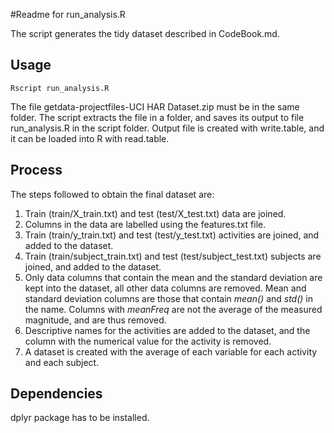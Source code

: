 #Readme for run_analysis.R

The script generates the tidy dataset described in CodeBook.md.

## Usage
```
Rscript run_analysis.R
```
The file getdata-projectfiles-UCI HAR Dataset.zip must be in the same folder. The script extracts the file in a folder, and saves its output to file run_analysis.R in the script folder. Output file is created with write.table, and it can be loaded into R with read.table.

## Process
The steps followed to obtain the final dataset are:

1. Train (train/X_train.txt) and test (test/X_test.txt) data are joined.
1. Columns in the data are labelled using the features.txt file.
1. Train (train/y_train.txt) and test (test/y_test.txt) activities are joined, and added to the dataset.
1. Train (train/subject_train.txt) and test (test/subject_test.txt) subjects are joined, and added to the dataset.
1. Only data columns that contain the mean and the standard deviation are kept into the dataset, all other data columns are removed. Mean and standard deviation columns are those that contain *mean()* and *std()* in the name. Columns with *meanFreq* are not the average of the measured magnitude, and are thus removed.
1. Descriptive names for the activities are added to the dataset, and the column with the numerical value for the activity is removed.
1. A dataset is created with the average of each variable for each activity and each subject.

## Dependencies
dplyr package has to be installed.
